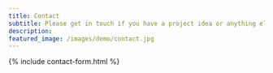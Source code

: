 ```yaml
---
title: Contact
subtitle: Please get in touch if you have a project idea or anything else you wish to discuss..
description: 
featured_image: /images/demo/contact.jpg
---
```



{% include contact-form.html %}
